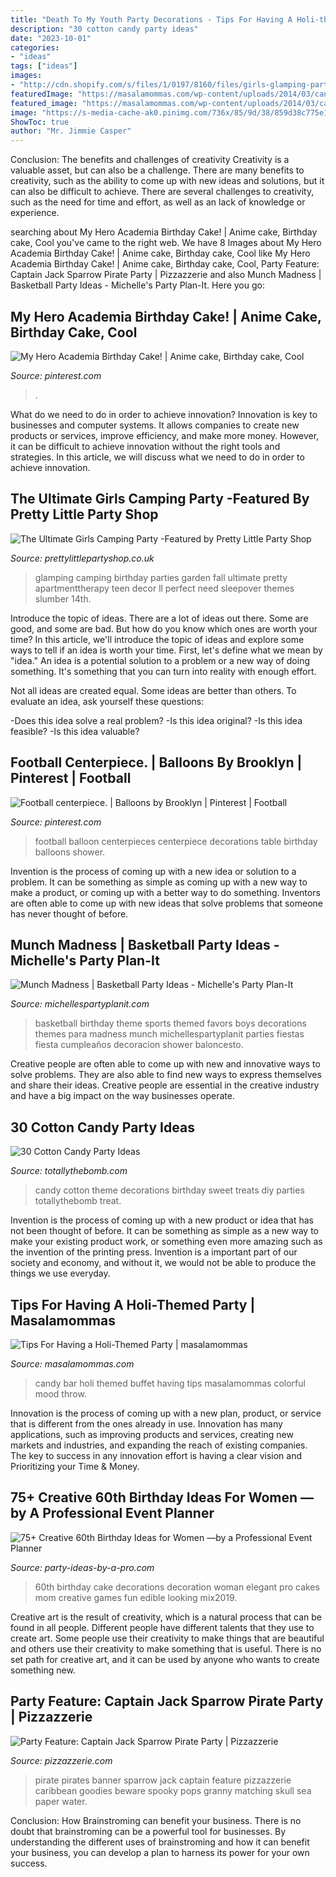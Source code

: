 ```yaml
---
title: "Death To My Youth Party Decorations - Tips For Having A Holi-themed Party"
description: "30 cotton candy party ideas"
date: "2023-10-01"
categories:
- "ideas"
tags: ["ideas"]
images:
- "http://cdn.shopify.com/s/files/1/0197/8160/files/girls-glamping-party_1024x1024.jpg?9097"
featuredImage: "https://masalamommas.com/wp-content/uploads/2014/03/candy-bar-3.jpg"
featured_image: "https://masalamommas.com/wp-content/uploads/2014/03/candy-bar-3.jpg"
image: "https://s-media-cache-ak0.pinimg.com/736x/85/9d/38/859d38c775e1403a2845edd4b4f71cfa--football-centerpieces-balloon-centerpieces.jpg"
ShowToc: true
author: "Mr. Jimmie Casper"
---
```



Conclusion: The benefits and challenges of creativity
Creativity is a valuable asset, but can also be a challenge. There are many benefits to creativity, such as the ability to come up with new ideas and solutions, but it can also be difficult to achieve. There are several challenges to creativity, such as the need for time and effort, as well as an lack of knowledge or experience.

	

		
searching about My Hero Academia Birthday Cake! | Anime cake, Birthday cake, Cool you've came to the right web. We have 8 Images about My Hero Academia Birthday Cake! | Anime cake, Birthday cake, Cool like My Hero Academia Birthday Cake! | Anime cake, Birthday cake, Cool, Party Feature: Captain Jack Sparrow Pirate Party | Pizzazzerie and also Munch Madness | Basketball Party Ideas - Michelle&#039;s Party Plan-It. Here you go:
		
    
## My Hero Academia Birthday Cake! | Anime Cake, Birthday Cake, Cool

<img loading=lazy src="https://i.pinimg.com/736x/eb/d6/ef/ebd6efa819587c95db3201b72f3f1f09.jpg" onerror="this.onerror=null;this.src='https://tse1.mm.bing.net/th?id=OIP.iPpyLQIbDNMWadZl3aqozQHaJ3&amp;pid=15.1';" alt="My Hero Academia Birthday Cake! | Anime cake, Birthday cake, Cool">

_Source: pinterest.com_

>. 

	

What do we need to do in order to achieve innovation?
Innovation is key to businesses and computer systems. It allows companies to create new products or services, improve efficiency, and make more money. However, it can be difficult to achieve innovation without the right tools and strategies. In this article, we will discuss what we need to do in order to achieve innovation.

    
## The Ultimate Girls Camping Party -Featured By Pretty Little Party Shop

<img loading=lazy src="http://cdn.shopify.com/s/files/1/0197/8160/files/girls-glamping-party_1024x1024.jpg?9097" onerror="this.onerror=null;this.src='https://tse2.mm.bing.net/th?id=OIP.rf2ZfwdcxwZj8f0TmWU2lQHaKu&amp;pid=15.1';" alt="The Ultimate Girls Camping Party -Featured by Pretty Little Party Shop">

_Source: prettylittlepartyshop.co.uk_

>glamping camping birthday parties garden fall ultimate pretty apartmenttherapy teen decor ll perfect need sleepover themes slumber 14th. 

	

Introduce the topic of ideas.
There are a lot of ideas out there. Some are good, and some are bad. But how do you know which ones are worth your time? In this article, we'll introduce the topic of ideas and explore some ways to tell if an idea is worth your time.
First, let's define what we mean by "idea." An idea is a potential solution to a problem or a new way of doing something. It's something that you can turn into reality with enough effort.

Not all ideas are created equal. Some ideas are better than others. To evaluate an idea, ask yourself these questions:

-Does this idea solve a real problem?
-Is this idea original?
-Is this idea feasible?
-Is this idea valuable?

    
## Football Centerpiece. | Balloons By Brooklyn | Pinterest | Football

<img loading=lazy src="https://s-media-cache-ak0.pinimg.com/736x/85/9d/38/859d38c775e1403a2845edd4b4f71cfa--football-centerpieces-balloon-centerpieces.jpg" onerror="this.onerror=null;this.src='https://tse4.mm.bing.net/th?id=OIP.qenEBLheON28HyYg6GDl-wHaJ4&amp;pid=15.1';" alt="Football centerpiece. | Balloons by Brooklyn | Pinterest | Football">

_Source: pinterest.com_

>football balloon centerpieces centerpiece decorations table birthday balloons shower. 

	

Invention is the process of coming up with a new idea or solution to a problem. It can be something as simple as coming up with a new way to make a product, or coming up with a better way to do something. Inventors are often able to come up with new ideas that solve problems that someone has never thought of before.

    
## Munch Madness | Basketball Party Ideas - Michelle&#039;s Party Plan-It

<img loading=lazy src="https://i2.wp.com/michellespartyplanit.com/wp-content/uploads/2016/02/basketball-party-ideas-18.png?resize=600%2C900" onerror="this.onerror=null;this.src='https://tse1.mm.bing.net/th?id=OIP.xa6Jio_3rpaBF1zEPrRhOwHaLH&amp;pid=15.1';" alt="Munch Madness | Basketball Party Ideas - Michelle&#039;s Party Plan-It">

_Source: michellespartyplanit.com_

>basketball birthday theme sports themed favors boys decorations themes para madness munch michellespartyplanit parties fiestas fiesta cumpleaños decoracion shower baloncesto. 

	

Creative people are often able to come up with new and innovative ways to solve problems. They are also able to find new ways to express themselves and share their ideas. Creative people are essential in the creative industry and have a big impact on the way businesses operate.

    
## 30 Cotton Candy Party Ideas

<img loading=lazy src="https://cdn.totallythebomb.com/wp-content/uploads/2015/04/Cotton-candy-party-ideas-pin.jpg" onerror="this.onerror=null;this.src='https://tse4.mm.bing.net/th?id=OIP.nbkMZ3gbKPHkkLOqnhm3oQAAAA&amp;pid=15.1';" alt="30 Cotton Candy Party Ideas">

_Source: totallythebomb.com_

>candy cotton theme decorations birthday sweet treats diy parties totallythebomb treat. 

	

Invention is the process of coming up with a new product or idea that has not been thought of before. It can be something as simple as a new way to make your existing product work, or something even more amazing such as the invention of the printing press. Invention is a important part of our society and economy, and without it, we would not be able to produce the things we use everyday.

    
## Tips For Having A Holi-Themed Party | Masalamommas

<img loading=lazy src="https://masalamommas.com/wp-content/uploads/2014/03/candy-bar-3.jpg" onerror="this.onerror=null;this.src='https://tse2.mm.bing.net/th?id=OIP.niSZKshKXGnI4iiYw4_UOgHaLI&amp;pid=15.1';" alt="Tips For Having a Holi-Themed Party | masalamommas">

_Source: masalamommas.com_

>candy bar holi themed buffet having tips masalamommas colorful mood throw. 

	

Innovation is the process of coming up with a new plan, product, or service that is different from the ones already in use. Innovation has many applications, such as improving products and services, creating new markets and industries, and expanding the reach of existing companies. The key to success in any innovation effort is having a clear vision and Prioritizing your Time & Money.

    
## 75+ Creative 60th Birthday Ideas For Women —by A Professional Event Planner

<img loading=lazy src="http://www.party-ideas-by-a-pro.com/image-files/x60women0b.jpg.pagespeed.ic.-JgvWcObmS.jpg" onerror="this.onerror=null;this.src='https://tse4.mm.bing.net/th?id=OIP.-JgvWcObmSQjrXxvsrh5EAAAAA&amp;pid=15.1';" alt="75+ Creative 60th Birthday Ideas for Women —by a Professional Event Planner">

_Source: party-ideas-by-a-pro.com_

>60th birthday cake decorations decoration woman elegant pro cakes mom creative games fun edible looking mix2019. 

	

Creative art is the result of creativity, which is a natural process that can be found in all people. Different people have different talents that they use to create art. Some people use their creativity to make things that are beautiful and others use their creativity to make something that is useful. There is no set path for creative art, and it can be used by anyone who wants to create something new.

    
## Party Feature: Captain Jack Sparrow Pirate Party | Pizzazzerie

<img loading=lazy src="http://pizzazzerie.com/wp-content/uploads/2015/03/DSC_0436-EDIT.jpg" onerror="this.onerror=null;this.src='https://tse1.mm.bing.net/th?id=OIP.4UZcyg_Vgv51Q7rXWZuTZgHaLH&amp;pid=15.1';" alt="Party Feature: Captain Jack Sparrow Pirate Party | Pizzazzerie">

_Source: pizzazzerie.com_

>pirate pirates banner sparrow jack captain feature pizzazzerie caribbean goodies beware spooky pops granny matching skull sea paper water. 

	

Conclusion: How Brainstroming can benefit your business.
There is no doubt that brainstroming can be a powerful tool for businesses. By understanding the different uses of brainstroming and how it can benefit your business, you can develop a plan to harness its power for your own success.

